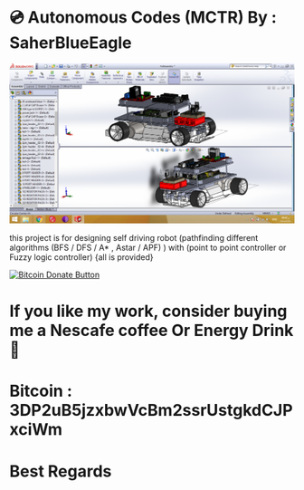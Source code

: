 # 💿  Autonomous Codes (MCTR) By : SaherBlueEagle
<p align="center">
<img src="https://raw.githubusercontent.com/SaherBlueEagle/Autonomous-Systems-/main/Project/M2/Screenshots/S12%20Isometric%20two%20views.png" ><br>

</p>
this project is for designing self driving robot (pathfinding different algorithms (BFS / DFS / A* , Astar / APF) ) 
with (point to point controller or Fuzzy logic controller) {all is provided}

[![Bitcoin Donate Button](https://raw.githubusercontent.com/SaherBlueEagle/XPR-2020-Free/master/Bitcoin-Donate-button.png)](https://www.facebook.com/NsBleeD/posts/)

# If you like my work, consider buying me a Nescafe coffee Or Energy Drink 🥰 

# Bitcoin : 3DP2uB5jzxbwVcBm2ssrUstgkdCJPxciWm

# Best Regards
